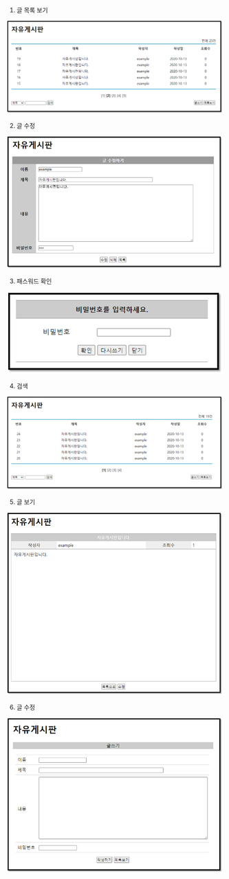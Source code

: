 1. 글 목록 보기

![ex_screenshot](./img/freeboard_list.PNG)



2. 글 수정

![ex_screenshot](./img/freeboard_modify.PNG)



3. 패스워드 확인

![ex_screenshot](./img/freeboard_passwd_form.PNG)



4. 검색

![ex_screenshot](./img/freeboard_search.PNG)

   

5. 글 보기

![ex_screenshot](./img/freeboard_view.PNG)



6. 글 수정

![ex_screenshot](./img/freeboard_write.PNG)

